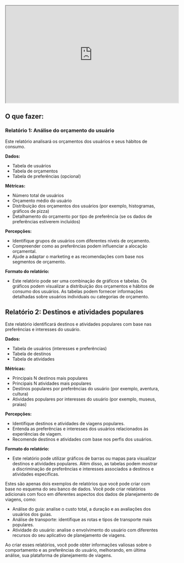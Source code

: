 <iframe width="560" height="315" src='https://dbdiagram.io/e/6666202c9713410b0524725c/666efb9ea179551be60082ef' allowfullscreen></iframe>

## O que fazer:
### Relatório 1: Análise do orçamento do usuário
Este relatório analisará os orçamentos dos usuários e seus hábitos de consumo.

**Dados:**
* Tabela de usuários
* Tabela de orçamentos
* Tabela de preferências (opcional)

**Métricas:**
* Número total de usuários
* Orçamento médio do usuário
* Distribuição dos orçamentos dos usuários (por exemplo, histogramas, gráficos de pizza)
* Detalhamento do orçamento por tipo de preferência (se os dados de preferências estiverem incluídos)

**Percepções:**
* Identifique grupos de usuários com diferentes níveis de orçamento.
* Compreender como as preferências podem influenciar a alocação orçamental.
* Ajude a adaptar o marketing e as recomendações com base nos segmentos de orçamento.

**Formato do relatório:**
* Este relatório pode ser uma combinação de gráficos e tabelas. Os gráficos podem visualizar a distribuição dos orçamentos e hábitos de consumo dos usuários. As tabelas podem fornecer informações detalhadas sobre usuários individuais ou categorias de orçamento.

## Relatório 2: Destinos e atividades populares

Este relatório identificará destinos e atividades populares com base nas preferências e interesses do usuário.

**Dados:**
* Tabela de usuários (interesses e preferências)
* Tabela de destinos
* Tabela de atividades

**Métricas:**
* Principais N destinos mais populares
* Principais N atividades mais populares
* Destinos populares por preferências do usuário (por exemplo, aventura, cultura)
* Atividades populares por interesses do usuário (por exemplo, museus, praias)

**Percepções:**
* Identifique destinos e atividades de viagens populares.
* Entenda as preferências e interesses dos usuários relacionados às experiências de viagem.
* Recomende destinos e atividades com base nos perfis dos usuários.

**Formato do relatório:**
* Este relatório pode utilizar gráficos de barras ou mapas para visualizar destinos e atividades populares. Além disso, as tabelas podem mostrar a discriminação de preferências e interesses associados a destinos e atividades específicas.


Estes são apenas dois exemplos de relatórios que você pode criar com base no esquema do seu banco de dados. Você pode criar relatórios adicionais com foco em diferentes aspectos dos dados de planejamento de viagens, como:
* Análise do guia: analise o custo total, a duração e as avaliações dos usuários dos guias.
* Análise de transporte: identifique as rotas e tipos de transporte mais populares.
* Atividade do usuário: analise o envolvimento do usuário com diferentes recursos do seu aplicativo de planejamento de viagens.

Ao criar esses relatórios, você pode obter informações valiosas sobre o comportamento e as preferências do usuário, melhorando, em última análise, sua plataforma de planejamento de viagens.
